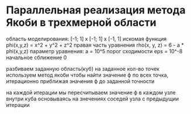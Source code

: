 # Параллельная реализация метода Якоби в трехмерной области

область моделирования: [-1; 1] x [-1; 1] x [-1, 1]
искомая функция phi(x,y,z) = x^2 + y^2 + z^2
правая часть уравнения rho(x, y, z) = 6 - a * phi(x,y,z)
параметр уравнения: a = 10^5
порог сходимости eps = 10^-8
начальное сближение 0


разбиваем заданную область(куб) на заданное кол-во точек
используем метод якоби чтобы найти значение ф по всех точка, итерационно приближая значения ф до заданной точности

на каждой итерации мы пересчитываем значение ф в каждом узле внутри куба основываясь на знечениях соседей узла с предыдущии итерации
